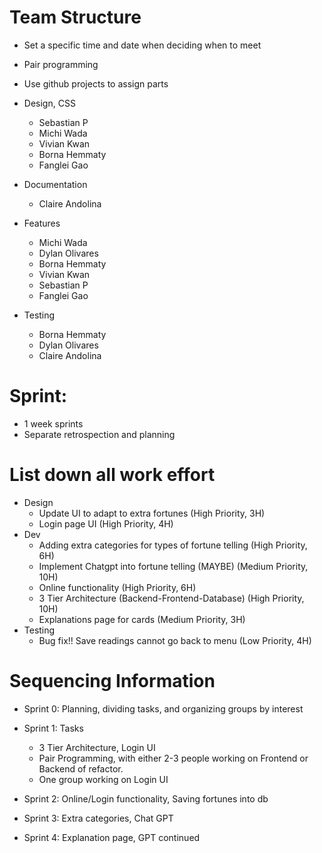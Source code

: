 # Team Structure

-   Set a specific time and date when deciding when to meet
-   Pair programming
-   Use github projects to assign parts
-   Design, CSS
    -   Sebastian P
    -   Michi Wada
    -   Vivian Kwan
    -   Borna Hemmaty
    -   Fanglei Gao
-   Documentation
    -   Claire Andolina
-   Features
    -   Michi Wada
    -   Dylan Olivares
    -   Borna Hemmaty
    -   Vivian Kwan
    -   Sebastian P
    -   Fanglei Gao

-   Testing
    -   Borna Hemmaty
    -   Dylan Olivares
    -   Claire Andolina

# Sprint:

-   1 week sprints
-   Separate retrospection and planning

# List down all work effort

-   Design
    -   Update UI to adapt to extra fortunes 			(High Priority, 3H)
    -   Login page UI 						(High Priority, 4H)
-   Dev
    -   Adding extra categories for types of fortune telling 	(High Priority, 6H)
    -   Implement Chatgpt into fortune telling (MAYBE) 	(Medium Priority, 10H) 
    -   Online functionality 					(High Priority, 6H)
    -   3 Tier Architecture (Backend-Frontend-Database)	(High Priority, 10H)
    -   Explanations page for cards				(Medium Priority, 3H)
-   Testing
    -   Bug fix!! Save readings cannot go back to menu 	(Low Priority, 4H)

# Sequencing Information
- Sprint 0: Planning, dividing tasks, and organizing groups by interest

- Sprint 1: Tasks
    - 3 Tier Architecture, Login UI
    - Pair Programming, with either 2-3 people working on Frontend or Backend of refactor.
    - One group working on Login UI

- Sprint 2: Online/Login functionality, Saving fortunes into db

- Sprint 3: Extra categories, Chat GPT

- Sprint 4: Explanation page, GPT continued
